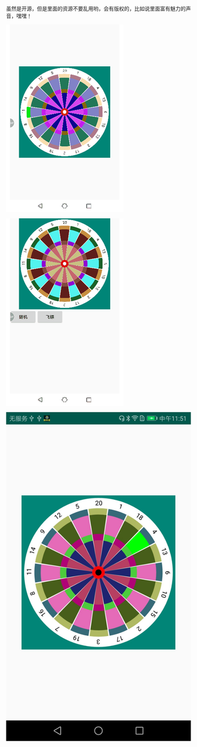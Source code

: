 虽然是开源，但是里面的资源不要乱用哟，会有版权的，比如说里面富有魅力的声音，嘿嘿！

![效果图](https://github.com/1771893348/Darts/blob/master/image/QQ%E5%9B%BE%E7%89%8720190531094027.gif)

![效果图](https://github.com/1771893348/Darts/blob/master/image/QQ%E5%9B%BE%E7%89%8720190602205927.gif)

![效果图](https://github.com/1771893348/Darts/blob/master/image/QQ%E5%9B%BE%E7%89%8720190530115239.jpg)
